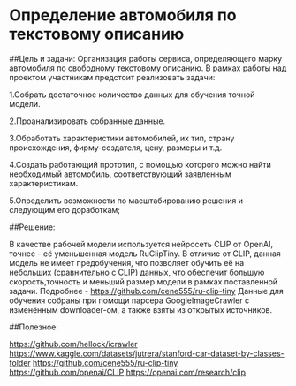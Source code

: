 # Определение автомобиля по текстовому описанию
##Цель и задачи:
Организация работы сервиса, определяющего марку автомобиля по свободному текстовому описанию.
В рамках работы над проектом участникам предстоит реализовать задачи:

1.Собрать достаточное количество данных для обучения точной модели.
	
2.Проанализировать собранные данные.
	
3.Обработать характеристики автомобилей, их тип, страну происхождения,
фирму-создателя, цену, размеры и т.д.
	
4.Создать работающий прототип, с помощью которого 
можно найти необходимый автомобиль, соответствующий заявленным характеристикам.
	
5.Определить возможности по масштабированию решения и следующим его доработкам;


##Решение:

В качестве рабочей модели используется нейросеть CLIP от OpenAI, точнее - её уменьшенная модель 
RuClipTiny. В отличие от CLIP, данная модель не имеет предобучения, что позволяет обучить её на небольших (сравнительно с CLIP) данных,
что обеспечит большую скорость,точность и меньший размер модели в рамках поставленной задачи.
Подробнее - https://github.com/cene555/ru-clip-tiny
Данные для обучения собраны при помощи парсера GoogleImageCrawler с изменённым downloader-ом, а также взяты из открытых источников.


##Полезное:

https://github.com/hellock/icrawler
https://www.kaggle.com/datasets/jutrera/stanford-car-dataset-by-classes-folder
https://github.com/cene555/ru-clip-tiny
https://github.com/openai/CLIP
https://openai.com/research/clip
